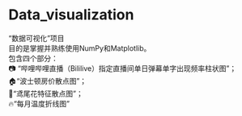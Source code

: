 # Data_visualization
“数据可视化”项目  
目的是掌握并熟练使用NumPy和Matplotlib。  
包含四个部分：  
📷 “哔哩哔哩直播（Bililive）指定直播间单日弹幕单字出现频率柱状图”；  
🏠“波士顿房价散点图”；  
🌱“鸢尾花特征散点图”；  
🔥“每月温度折线图”
